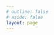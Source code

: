```yaml
---
# outline: false
# aside: false
layout: page
---
```


<script setup>
import {
  VPTeamPage,
  VPTeamPageTitle,
  VPTeamMembers,
  VPTeamPageSection
} from 'vitepress/theme'

const members = [
  {
    avatar: 'https://github.com/Dantezhenniubi/doc-demo/blob/master/DailyRecord/assets/DtZNB.jpg?raw=true',
    name: 'DtZNB',
    title: '创作者',
    links: [
      { icon: 'github', link: 'https://github.com/Dantezhenniubi' },
      { icon: {
          svg: '<svg t="1746271485235" class="icon" viewBox="0 0 1024 1024" version="1.1" xmlns="http://www.w3.org/2000/svg" p-id="3483" width="200" height="200"><path d="M387.5 241.7l-74.9-72.6s-11.7-14.4 8.1-30.7c19.9-16.2 20.9-9 27.6-4.5 6.7 4.5 111.4 107.8 111.4 107.8h-72.2z m248.8 2.7l74.9-72.6s11.7-14.4-8.1-30.7c-19.8-16.2-20.9-9-27.6-4.5-6.7 4.5-111.4 107.8-111.4 107.8h72.2z" fill="#FB759C" p-id="3484"></path><path d="M917.4 378.8c-2.7-113.7-101.5-135.3-101.5-135.3s-506.2-4.1-611.8 0c-105.6 29.8-97.5 135.3-97.5 135.3s1.4 226-0.1 340.4c11.4 114.4 99.6 132.6 99.6 132.6s35.2 0.7 60.9 0.7c2.7 7.4 4.7 43.3 44.7 43.3 39.9 0 44.7-43.3 44.7-43.3s292.4-1.4 316.7-1.4c1.4 12.2 7.4 45.3 47.4 44.7 39.9-0.7 42.6-47.4 42.6-47.4s13.5-1.4 54.1 0c94.7-17.6 100.2-128.6 100.2-128.6s-1.3-227.3 0-341z m-81.5 361.9c0 17.9-14.2 32.5-31.7 32.5H227.9c-17.5 0-31.7-14.5-31.7-32.5V359c0-17.9 14.2-32.5 31.7-32.5h576.3c17.5 0 31.7 14.5 31.7 32.5v381.7z" fill="#FB759C" p-id="3485"></path><path d="M256.9 466.8l169.2-32.5 12.8 63.6-167.8 32.5z m526.5 0l-169.2-32.5-12.9 63.6 167.9 32.5zM438.9 624.5s37.2 67 78.5-21.7c39.9 86.6 83.9 23 83.9 23l25 16.3s-46.7 75.1-108.3 18.3c-52.1 56.8-106.9-18.1-106.9-18.1l27.8-17.8z" fill="#FB759C" p-id="3486"></path></svg>',
        },
        link: "https://space.bilibili.com/16735280", }
    ]
  }
  // 如需添加更多成员，请在此处添加，每个成员之间用逗号分隔
]

const partners = [
  {
    avatar: '/doc-demo/assets/夏娜.jpg',
    name: '夏娜',
    title: '炎发灼眼的杀手',
  },
  {
    avatar: '/doc-demo/DailyRecord/assets/艾丽妮.jpg',
    name: '艾丽妮',
    title: '伊比利亚审判官',
  },
  {
    avatar: '/doc-demo/DailyRecord/assets/椎名真白.jpg',
    name: '椎名真白',
    title: '樱花庄天才绘画少女',
  },
  {
    avatar: '/doc-demo/DailyRecord/assets/宵宫.jpg',
    name: '宵宫',
    title: '长野原烟花店老板',
  },
  {
    avatar: '/doc-demo/DailyRecord/assets/八奈见杏菜.jpg',
    name: '八奈见杏菜',
    title: '4K败犬女主',
  },
  {
    avatar: '/doc-demo/DailyRecord/assets/洛可可.jpg',
    name: '洛可可',
    title: '愚人剧团大副',
  },
  {
    avatar: '/doc-demo/DailyRecord/assets/安比·德玛拉.jpg',
    name: '安比·德玛拉',
    title: '白银小队队长',
  },
  {
    avatar: '/doc-demo/DailyRecord/assets/银狼.jpg',
    name: '银狼',
    title: '星核猎手天才黑客少女',
  },
  {
    avatar: '/doc-demo/DailyRecord/assets/喜多郁代.jpg',
    name: '喜多郁代',
    title: '结束乐队主唱',
  },
  {
    avatar: '/doc-demo/DailyRecord/assets/珂莱塔·莫塔里.jpg',
    name: '珂莱塔·莫塔里',
    title: '莫塔里家族二小姐',
  },
  {
    avatar: '/doc-demo/DailyRecord/assets/椿.jpg',
    name: '椿',
    title: '黑海岸执花',
  },
  {
    avatar: '/doc-demo/DailyRecord/assets/夏目蓝.jpg',
    name: '夏目蓝',
    title: '夏目家长女',
  },
  {
    avatar: '/doc-demo/DailyRecord/assets/结城希亚.jpg',
    name: '结城希亚',
    title: '芭菲女王',
  },
  {
    avatar: '/doc-demo/DailyRecord/assets/丛雨.jpg',
    name: '丛雨',
    title: '丛雨丸的管理者',
  },
  {
    avatar: '/doc-demo/DailyRecord/assets/君原结爱.jpg',
    name: '君原结爱',
    title: '洋馆中独自生活的少女',
  },
  {
    avatar: '/doc-demo/DailyRecord/assets/蓼科伊舞.jpg',
    name: '蓼科伊舞',
    title: '蓼科·M（麦克布莱德）·伊舞瓦莉（Tateshina McBride Euvely）警察厅长官的女儿',
  }
]
// 在GitHub Pages上显示图片需要使用完整路径，包含仓库名称作为基础路径
</script>

<VPTeamPage>
  <VPTeamPageTitle>
    <template #title>
      感到迷茫时，就先迈出第一步吧！
    </template>
    <template #lead>
      试用一下团队页功能
    </template>
  </VPTeamPageTitle>
  <VPTeamMembers :members="members" />

  <VPTeamPageSection>
    <template #title>Partners</template>
    <template #lead>...</template>
    <template #members>
      <VPTeamMembers size="small" :members="partners" />
    </template>
  </VPTeamPageSection>
</VPTeamPage>

